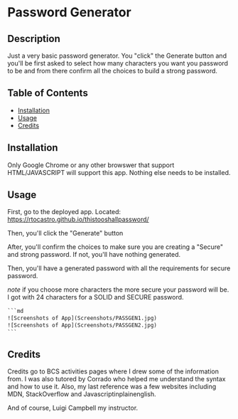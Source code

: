 # Password Generator

## Description

Just a very basic password generator. You "click" the Generate button and you'll be first asked to select how many characters
you want you password to be and from there confirm all the choices to build a strong password. 

## Table of Contents 

- [Installation](#installation)
- [Usage](#usage)
- [Credits](#credits)

## Installation

Only Google Chrome or any other browswer that support HTML/JAVASCRIPT will support this app. Nothing else needs to be installed.

## Usage

First, go to the deployed app. Located: https://rtocastro.github.io/thistooshallpassword/

Then, you'll click the "Generate" button

After, you'll confirm the choices to make sure you are creating a "Secure" and strong password. If not, you'll have nothing generated. 

Then, you'll have a generated password with all the requirements for secure password.

*note* if you choose more characters the more secure your password will be. I got with 24 characters for a SOLID and SECURE password.

    ```md
    ![Screenshots of App](Screenshots/PASSGEN1.jpg)
    ![Screenshots of App](Screenshots/PASSGEN2.jpg)
    ```

## Credits

Credits go to BCS activities pages where I drew some of the information from. I was also tutored by Corrado who helped me understand the syntax and how to use it. Also, my last reference was a few websites including MDN, StackOverflow and Javascriptinplainenglish. 

And of course, Luigi Campbell my instructor.


